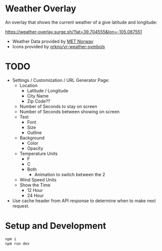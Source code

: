 # Weather Overlay

An overlay that shows the current weather of a give latitude and longitude:

https://weather-overlay.surge.sh/?lat=39.704555&lon=-105.087551

* Weather Data provided by [MET Norway](https://api.met.no/)
* Icons provided by [nrkno/yr-weather-symbols](https://github.com/nrkno/yr-weather-symbols)

# TODO

* Settings / Customization / URL Generator Page:
  * Location
    * Latitude / Longitude
    * City Name
    * Zip Code??
  * Number of Seconds to stay on screen
  * Number of Seconds between showing on screen
  * Text
    * Font
    * Size
    * Outline
  * Background
    * Color
    * Opacity
  * Temperature Units
    * F
    * C
    * Both
      * Animation to switch between the 2
  * Wind Speed Units
  * Show the Time
    * 12 Hour
    * 24 Hour
* Use cache header from API response to determine when to make next request.

# Setup and Development

```sh
npm i
npm run dev
```